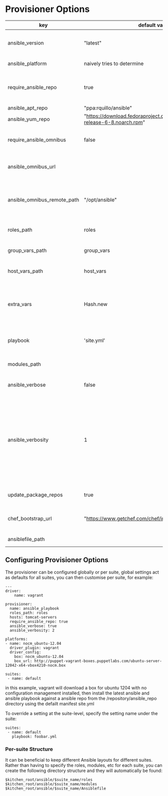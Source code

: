 
# Provisioner Options

key | default value | Notes
----|---------------|--------
ansible_version | "latest"| desired version, affects apt installs
ansible_platform | naively tries to determine | OS platform of server
require_ansible_repo | true | Set if using a ansible install from yum or apt repo
ansible_apt_repo | "ppa:rquillo/ansible"| apt repo
ansible_yum_repo | "https://download.fedoraproject.org/pub/epel/6/i386/epel-release-6-8.noarch.rpm"| yum repo
require_ansible_omnibus | false | Set if using omnibus ansible install
ansible_omnibus_url | | omnibus ansible install location.
ansible_omnibus_remote_path | "/opt/ansible" | Server Installation location of an omnibus ansible install.
roles_path | roles | ansible repo roles directory
group_vars_path | group_vars | ansible repo group_vars directory
host_vars_path | host_vars | ansible repo hosts directory
extra_vars | Hash.new | Hash to set the extra_vars passed to ansibile-playbook command
playbook | 'site.yml' | playbook for ansible-playbook to run
modules_path | | ansible repo manifests directory
ansible_verbose| false| Extra information logging
ansible_verbosity| 1| Sets the verbosity flag appropriately (e.g.: `1 => '-v', 2 => '-vv', 3 => '-vvv" ...`) Valid values are one of: `1, 2, 3, 4` OR `:info, :warn, :debug, :trace`.
update_package_repos| true| update OS repository metadata
chef_bootstrap_url |"https://www.getchef.com/chef/install.sh"| the chef (needed for busser to run tests)
ansiblefile_path | | Path to Ansiblefile

## Configuring Provisioner Options

The provisioner can be configured globally or per suite, global settings act as defaults for all suites, you can then customise per suite, for example:

    ---
    driver:
        name: vagrant

    provisioner:
      name: ansible_playbook
      roles_path: roles
      hosts: tomcat-servers
      require_ansible_repo: true
      ansible_verbose: true
      ansible_verbosity: 2

    platforms:
    - name: nocm_ubuntu-12.04
      driver_plugin: vagrant
      driver_config:
        box: nocm_ubuntu-12.04
        box_url: http://puppet-vagrant-boxes.puppetlabs.com/ubuntu-server-12042-x64-vbox4210-nocm.box

    suites:
     - name: default


in this example, vagrant will download a box for ubuntu 1204 with no configuration management installed, then install the latest ansible and ansible playbook against a ansible repo from the /repository/ansible_repo directory using the defailt manifest site.yml

To override a setting at the suite-level, specify the setting name under the suite:

    suites:
     - name: default
       playbook: foobar.yml

### Per-suite Structure

It can be beneficial to keep different Ansible layouts for different suites. Rather than having to specify the roles, modules, etc for each suite, you can create the following directory structure and they will automatically be found:

    $kitchen_root/ansible/$suite_name/roles
    $kitchen_root/ansible/$suite_name/modules
    $kitchen_root/ansible/$suite_name/Ansiblefile
